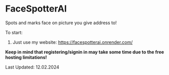 # FaceSpotterAI
Spots and marks face on picture you give address to!


To start:
1. Just use my website: https://facespotterai.onrender.com/

**Keep in mind that registering/signin in may take some time due to the free hosting limitations!**

Last Updated: 12.02.2024
